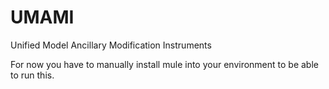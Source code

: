 # UMAMI

<!-- [![pre-commit](https://github.com/dougiesquire/morte/actions/workflows/pre-commit.yml/badge.svg)](https://github.com/dougiesquire/morte/actions/workflows/pre-commit.yml)
[![tests](https://github.com/dougiesquire/morte/actions/workflows/tests.yml/badge.svg)](https://github.com/dougiesquire/morte/actions/workflows/tests.yml)
[![codecov](https://codecov.io/gh/dougiesquire/morte/branch/main/graph/badge.svg?token=N0XB8OZ2AE)](https://codecov.io/gh/dougiesquire/morte)
[![License: MIT](https://img.shields.io/badge/License-Apache%202.0-green.svg)](https://github.com/dougiesquire/morte/blob/master/LICENSE)
[![Code style: black](https://img.shields.io/badge/code%20style-black-000000.svg)](https://github.com/python/black) -->

Unified Model Ancillary Modification Instruments

For now you have to manually install mule into your environment to be able to run this.